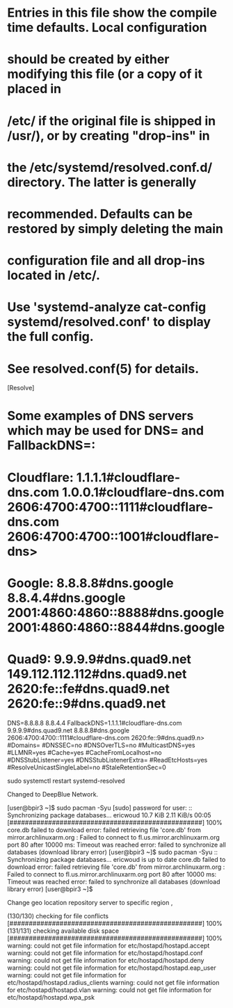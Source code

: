 
# Entries in this file show the compile time defaults. Local configuration
# should be created by either modifying this file (or a copy of it placed in
# /etc/ if the original file is shipped in /usr/), or by creating "drop-ins" in
# the /etc/systemd/resolved.conf.d/ directory. The latter is generally
# recommended. Defaults can be restored by simply deleting the main
# configuration file and all drop-ins located in /etc/.
#
# Use 'systemd-analyze cat-config systemd/resolved.conf' to display the full config.
#
# See resolved.conf(5) for details.

[Resolve]
# Some examples of DNS servers which may be used for DNS= and FallbackDNS=:
# Cloudflare: 1.1.1.1#cloudflare-dns.com 1.0.0.1#cloudflare-dns.com 2606:4700:4700::1111#cloudflare-dns.com 2606:4700:4700::1001#cloudflare-dns>
# Google:     8.8.8.8#dns.google 8.8.4.4#dns.google 2001:4860:4860::8888#dns.google 2001:4860:4860::8844#dns.google
# Quad9:      9.9.9.9#dns.quad9.net 149.112.112.112#dns.quad9.net 2620:fe::fe#dns.quad9.net 2620:fe::9#dns.quad9.net
DNS=8.8.8.8 8.8.4.4
FallbackDNS=1.1.1.1#cloudflare-dns.com 9.9.9.9#dns.quad9.net 8.8.8.8#dns.google 2606:4700:4700::1111#cloudflare-dns.com 2620:fe::9#dns.quad9.n>
#Domains=
#DNSSEC=no
#DNSOverTLS=no
#MulticastDNS=yes
#LLMNR=yes
#Cache=yes
#CacheFromLocalhost=no
#DNSStubListener=yes
#DNSStubListenerExtra=
#ReadEtcHosts=yes
#ResolveUnicastSingleLabel=no
#StaleRetentionSec=0



sudo systemctl restart systemd-resolved


Changed to DeepBlue Network.

[user@bpir3 ~]$ sudo pacman -Syu
[sudo] password for user: 
:: Synchronizing package databases...
 ericwoud                                                   10.7 KiB  2.11 KiB/s 00:05 [##################################################] 100%
 core.db failed to download
error: failed retrieving file 'core.db' from mirror.archlinuxarm.org : Failed to connect to fl.us.mirror.archlinuxarm.org port 80 after 10000 ms: Timeout was reached
error: failed to synchronize all databases (download library error)
[user@bpir3 ~]$ sudo pacman -Syu
:: Synchronizing package databases...
 ericwoud is up to date
 core.db failed to download
error: failed retrieving file 'core.db' from mirror.archlinuxarm.org : Failed to connect to fl.us.mirror.archlinuxarm.org port 80 after 10000 ms: Timeout was reached
error: failed to synchronize all databases (download library error)
[user@bpir3 ~]$ 

Change geo location repository server to specific region ,


(130/130) checking for file conflicts                                                  [##################################################] 100%
(131/131) checking available disk space                                                [##################################################] 100%
warning: could not get file information for etc/hostapd/hostapd.accept
warning: could not get file information for etc/hostapd/hostapd.conf
warning: could not get file information for etc/hostapd/hostapd.deny
warning: could not get file information for etc/hostapd/hostapd.eap_user
warning: could not get file information for etc/hostapd/hostapd.radius_clients
warning: could not get file information for etc/hostapd/hostapd.vlan
warning: could not get file information for etc/hostapd/hostapd.wpa_psk


